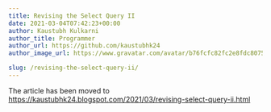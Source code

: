 ```yaml
---
title: Revising the Select Query II
date: 2021-03-04T07:42:23+00:00
author: Kaustubh Kulkarni
author_title: Programmer
author_url: https://github.com/kaustubhk24
author_image_url: https://www.gravatar.com/avatar/b76fcfc82fc2e8fdc8075636f1735f61?s=200

slug: /revising-the-select-query-ii/
---
```

The article has been moved to https://kaustubhk24.blogspot.com/2021/03/revising-select-query-ii.html